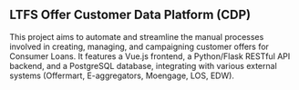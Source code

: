 ## LTFS Offer Customer Data Platform (CDP)

This project aims to automate and streamline the manual processes involved in creating, managing, and campaigning customer offers for Consumer Loans. It features a Vue.js frontend, a Python/Flask RESTful API backend, and a PostgreSQL database, integrating with various external systems (Offermart, E-aggregators, Moengage, LOS, EDW).
